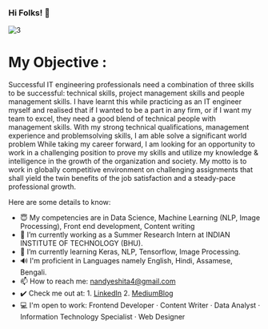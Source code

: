 ### Hi Folks! 👋


![3](https://user-images.githubusercontent.com/40588715/88620273-2ff0e680-d0bb-11ea-9695-a7037ccdc047.jpg)


# My Objective : </br>
Successful IT engineering professionals need a combination of three skills to be successful: technical skills, project management skills and people management skills. I have learnt this while practicing as an IT engineer myself and realised that if I wanted to be a part in any firm, or if I want my team to excel, they need a good blend of technical
people with management skills. With my strong technical qualifications, management experience and problemsolving skills, I am able solve a significant world problem While taking my career forward, I am looking for an opportunity to work in a challenging position to prove my skills and utilize my knowledge & intelligence in the growth of the organization and society. My motto is to work in globally competitive environment on challenging assignments that shall yield the twin benefits of the job satisfaction and a steady-pace professional growth. </br>

Here are some details to know:

- 😇 My competencies are in Data Science, Machine Learning (NLP, Image Processing), Front end development, Content writing
- 🔭 I’m currently working as a Summer Research Intern at INDIAN INSTITUTE OF TECHNOLOGY (BHU).
- 🌱 I’m currently learning Keras, NLP, Tensorflow, Image Processing.
- 🔊 I'm proficient in Languages namely English, Hindi, Assamese, Bengali.
- 📫 How to reach me: nandyeshita4@gmail.com
- ✔️ Check me out at: 1. [LinkedIn](https://www.linkedin.com/in/eshita-nandy-intern-iitbhu-contentwriter/)    2. [MediumBlog](medium.com/@Eshita_Nandy)
- 💻 I'm open to work: Frontend Developer · Content Writer · Data Analyst · Information Technology Specialist · Web Designer
